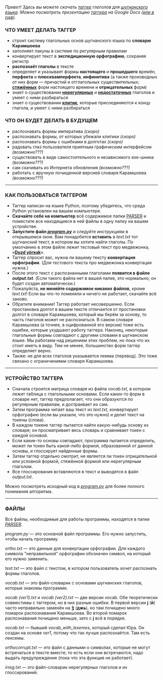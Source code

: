 <i>Привет! Здесь вы можете скачать <a href="https://ru.wikipedia.org/wiki/Лейпцигская_система_правил_глоссирования">таггер</a> глаголов для <a href="https://ru.wikipedia.org/wiki/Шугнанский_язык">шугнанского языка</a>. Можно посмотреть презентацию <a href="https://docs.google.com/presentation/d/1nZXzRav2YxfR-s5FfIQ9GiQplBZwjopbtrUPEg3Q6ss/edit?usp=sharing">таггера</a> на Google Docs (<a href="Таггер%20шугнанских%20глоголов.pdf">или в пдф</a>).</i>

<h3>ЧТО УМЕЕТ ДЕЛАТЬ ТАГГЕР</h3>

* строит систему глагольных основ шугнанского языка по <b>словарю Карамшоева</b>
* заполняет лакуны в системе по регулярным правилам
* конвертирует текст в <b>экспедиционную орфографию</b>, сохраняя регистр
* <b>распознаёт глаголы</b> в тексте
* определяет и указывает формы <b>настоящего</b> и <b>прошедшего</b> времён, <b>перфекта</b> и <b>плюсквамперфекта</b>, <b>инфинитива</b> (а также производных от них форм — причастий и отглагольных существительных; <b><a href="https://ru.wikipedia.org/wiki/Стяжение">стяжённых</a></b> форм настоящего времени и <b>отрицательных</b> форм)
* знает о существовании <b><a href="https://ru.wikipedia.org/wiki/Неправильный_глагол">нерегулярных</a></b> и <b><a href="https://dic.academic.ru/dic.nsf/lingvistic/811/недостаточные">недостаточных</a></b> глаголов и умеет с ними разбираться
* знает о существовании <b><a href="https://ru.wikipedia.org/wiki/Клитика">клитик</a></b>, которые присоединяются к концу глагола, и умеет с ними разбираться

<h3>ЧТО ОН БУДЕТ ДЕЛАТЬ В БУДУЩЕМ</h3>

* распознавать формы императива <i>(скоро)</i>
* распознавать формы, от которых убежали клитики <i>(скоро)</i>
* распознавать формы с ошибками в долготах <i>(скоро)</i>
* радовать глаз пользователя приятным графическим интерфейсом <i>(возможно???)</i>
* существовать в виде самостоятельного и независимого exe-шника <i>(возможно???)</i>
* сам скачивать из Интернета обновления <i>(возможно???)</i>
* работать с вручную почищенной версией словаря Карамшоева <i>(возможно???)</i>

<hr>

<h3>КАК ПОЛЬЗОВАТЬСЯ ТАГГЕРОМ</h3>

* Таггер написан на языке Python, поэтому убедитесь, что среда Python установлен на вашем компьютере.
* <b>Скачайте себе на компьютер</b> всё содержимое папки <a href="https://github.com/iurmak/shughni/blob/master/PARSER">PARSER</a> и поместите все находящиеся в ней файлы в одну папку на вашем устройстве.
* <b>Запустите файл <i><a href="https://github.com/iurmak/shughni/blob/master/PARSER/program.py">program.py</a></i></b> и следуйте инструкциям в открывшемся окне. Вам понадобится <b>вставить</b> в <i>text.txt</i> тот шугнанский текст, в котором вы хотите найти глаголы. По умолчанию в этом файле лежит тестовый текст про медвежонка, «<b><a href="https://github.com/iurmak/shughni/blob/master/PARSER/text.txt">Duzd yörӿak</a></b>».
* Таггер спросит вас, нужна ли вашему тексту <b>конвертация орфографии</b>. (Для тестового текста про медвежонка конвертация нужна.)
* После этого текст с распознанными глаголами <b>появится в файле <i>output.txt</i></b>. (Если такого файла нет в вашей папке, это нормально; он будет создан автоматически.)
* Пожалуйста, <b>не меняйте содержимое никаких файлов</b>, кроме <i>text.txt</i>! Если вы что-то поменяли и ничего не работает, скачайте всё заново.
* Обратите внимание! Таггер работает несовершенно. Если простановка долгот в вашем тексте отличается от простановки долгот в словаре Карамшоева, который мы берём за основу, то часть глаголов может не распознаться. В самом словаре Карамшоева (а точнее, в оцифрованной его версии) тоже есть ошибки, которые ухудшают работу таггера. Наконец, некоторые глагольные формы совпадают с другими словами в шугнанском языке. Мы работаем над решением этих проблем, но пока что их стоит иметь в виду. Тем не менее, большинство форм таггер определяет верно.
* Также: не для всех глаголов указывается лемма (перевод). Это тоже связано с ограничениями словаря Карамшоева.

<hr>

<h3>УСТРОЙСТВО ТАГГЕРА</h3>

* Сначала строится матрица словаря из файла <i>vocab.txt</i>, в котором лежит таблица с глагольными основами. Если каких-то форм в словаре нет, таггер предполагает, что они образуются по регулярным правилам, и достраивает их сам.
* Затем программа читает ваш текст из <i>text.txt</i>, конвертирует орфографию (если вы указали, что это нужно) и делит текст на токены (слова).
* В каждом токене таггер пытается найти какую-нибудь основу из словаря; он просматривает весь словарь и сравнивает токен с каждой основой.
* Если какие-то основы совпадают, программа пытается определить, может ли токен быть какой-либо формой, образованной от данной основы, и глоссирует найденные формы.
* Затем таггер отдельно смотрит, не является ли токен отрицательной или условной формой, стяжённой формой или нерегулярным глаголом.
* Все глоссирования вставляются в текст и выводятся в файл <i>output.txt</i>.

Можно посмотреть исходный код в <i><a href="https://github.com/iurmak/shughni/blob/master/PARSER/program.py">program.py</a></i> для более полного понимания алгоритма.

<hr>

<h3>ФАЙЛЫ</h3>

Все файлы, необходимые для работы программы, находятся в папке <i><a href="https://github.com/iurmak/shughni/blob/master/PARSER">PARSER</a></i>.

<i>program.py</i> — это основной файл программы. Его нужно запустить, чтобы начать программу.

<i>ortho.txt</i> — это данные для конвертации орфографии. Для каждого символа "неправильной" орфографии обозначен символ, на который его нужно заменить.

<i>text.txt</i> — это файл с текстом, в котором пользователь хочет распознать формы глаголов.

<i>vocab.txt</i> — это файл-словарик с основами шугнанских глаголов, которые знакомы программе.

<i>vocab (ver1).txt</i> и <i>vocab (ver2).txt</i> — две версии vocab. Обе теоретически совместимы с таггером, но в них разные ошибки. В первой версии <b>j</b> (<b>й</b>) часто неправильно заменён на <b>ǯ</b> (<b>джь</b>), но там почищено много помарок распознавания Карамшоева. Во второй помарок распознавания почищено меньше, зато с <b>j</b> всё в порядке.
   
<i>vocab.txt</i> — бывший <i>vocab_with_lexemes</i>, который сделал Юра. Он создан на основе <i>ver1</i>, потому что так лучше распознаётся. Там есть лексемы.

<i>orthocorrupt.txt</i> — это файл с данными о символах, которые не могут встречаться в тексте вместе; то есть если они встречаются, надо выдать предупреждение (пока что эта функция не работает).

<i>irreg.txt</i> — это файл-словарик нерегулярных глаголов и их глоссирований.
